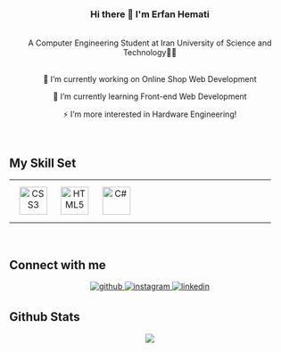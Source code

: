 ### <div align="center">Hi there 👋 I'm Erfan Hemati
<br />
  <div align="center">A Computer Engineering Student at Iran University of Science and Technology👨‍💻</div></div>  
  
<br />

<p align="center"> 🔭 I’m currently working on Online Shop Web Development  </p>
  

<p align="center"> 🌱 I’m currently learning Front-end Web Development  </p>
  

<p align="center">⚡ I’m more interested in Hardware Engineering! </p>
  

<br/>  


## My Skill Set  
<table align="center"><tr><td align="top" width="50%">

 
<div align="center">  
<a href="https://www.w3schools.com/css/" target="_blank"><img style="margin: 10px" src="https://profilinator.rishav.dev/skills-assets/css3-original-wordmark.svg" alt="CSS3" height="50" /></a>  
<a href="https://en.wikipedia.org/wiki/HTML5" target="_blank"><img style="margin: 10px" src="https://profilinator.rishav.dev/skills-assets/html5-original-wordmark.svg" alt="HTML5" height="50" /></a>  
<a href="https://docs.microsoft.com/en-us/dotnet/csharp/" target="_blank"><img style="margin: 10px" src="https://profilinator.rishav.dev/skills-assets/csharp-original.svg" alt="C#" height="50" /></a>  
  
</div>

</td>
<td valign="top" width="50%">

</tr>
</table>

<br/>  


## Connect with me  
<div align="center">
<a href="https://github.com/ErfanXH" target="_blank">
<img src=https://img.shields.io/badge/github-%2324292e.svg?&style=for-the-badge&logo=github&logoColor=white alt=github style="margin-bottom: 5px;" />
</a>
<a href="https://instagram.com/h_erfan_t" target="_blank">
<img src=https://img.shields.io/badge/instagram-%23000000.svg?&style=for-the-badge&logo=instagram&logoColor=white alt=instagram style="margin-bottom: 5px;" />
</a>
<a href="https://linkedin.com/in/erfan-hemati" target="_blank">
<img src=https://img.shields.io/badge/linkedin-%231E77B5.svg?&style=for-the-badge&logo=linkedin&logoColor=white alt=linkedin style="margin-bottom: 5px;" />
</a>  
</div>  

## Github Stats  
<div align="center"><img src="https://github-readme-stats.vercel.app/api?username=ErfanXH&show_icons=true&count_private=true&hide_border=true" align="center" /></div>  

<br/>  
